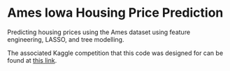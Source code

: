 # Ames Iowa Housing Price Prediction
Predicting housing prices using the Ames dataset using feature engineering, LASSO, and tree modelling.  

The associated Kaggle competition that this code was designed for can be found at [this link](https://www.kaggle.com/c/house-prices-advanced-regression-techniques/overview).
